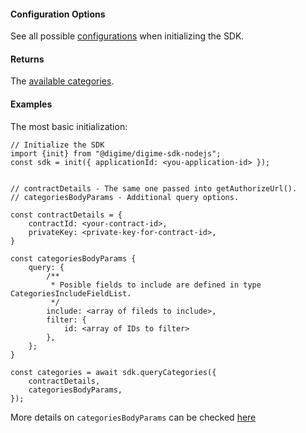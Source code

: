 #### Configuration Options
See all possible [configurations](../../../interfaces/Types.SDKConfiguration.html) when initializing the SDK.

#### Returns
The [available categories](../../../interfaces/Types.QueryCategoriesResponse.html).

#### Examples
The most basic initialization:


```
// Initialize the SDK
import {init} from "@digime/digime-sdk-nodejs";
const sdk = init({ applicationId: <you-application-id> });


// contractDetails - The same one passed into getAuthorizeUrl().
// categoriesBodyParams - Additional query options.

const contractDetails = {
    contractId: <your-contract-id>,
    privateKey: <private-key-for-contract-id>,
}

const categoriesBodyParams {
    query: {
        /**
         * Posible fields to include are defined in type CategoriesIncludeFieldList.
         */
        include: <array of fileds to include>,
        filter: {
            id: <array of IDs to filter>
        },
    };
}

const categories = await sdk.queryCategories({
    contractDetails,
    categoriesBodyParams,
});

```

More details on `categoriesBodyParams` can be checked [here](../../../interfaces/Types.QueryCategoriesOptions.html#categoriesBodyParams)